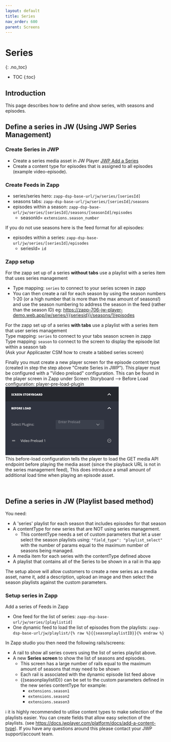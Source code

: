 ```yaml
---
layout: default
title: Series
nav_order: 600
parent: Screens
---
```

# Series
{: .no_toc}

- TOC
{:toc}

## Introduction
This page describes how to define and show series, with seasons and episodes.

## Define a series in JW (Using JWP Series Management)

### Create Series in JWP
- Create a series media asset in JW Player [JWP Add a Series](https://docs.jwplayer.com/platform/docs/add-a-series)
- Create a content type for episodes that is assigned to all episodes (example video-episode).  

### Create Feeds in Zapp
- series/series hero: `zapp-dsp-base-url/jw/series/[seriesId]` 
- seasons tabs: `zapp-dsp-base-url/jw/series/[seriesId]/seasons`
- episodes within a season: `zapp-dsp-base-url/jw/series/[seriesId]/seasons/[seasonId]/episodes`
  - seasonId= `extensions.season_number`

If you do not use seasons here is the feed format for all episodes:  

- episodes within a series: `zapp-dsp-base-url/jw/series/[seriesId]/episodes`
   * seriesId= `id`

### Zapp setup
For the zapp set up of a series **without tabs** use a playlist with a series item that uses series management  
- Type mapping: `series` to connect to your series screen in zapp  
- You can then create a rail for each season by using the season numbers 1-20 (or a high number that is more than the max amount of seasons!) and use the season numbering to address the season in the feed (rather than the season ID) eg: https://zapp-706-jw-player-demo.web.app/jw/series/{{seriesid}}/seasons/1/episodes

For the zapp set up of a series **with tabs** use a playlist with a series item that user series management  
Type mapping: `series` to connect to your tabs season screen in zapp  
Type mapping: `season` to connect to the screen to display the episode list within a season tab  
(Ask your Applicaster CSM how to create a tabbed series screen)  

Finally you must create a new player screen for the episode content type (created in step the step above "Create Series in JWP"). This player must be configured with a "Video preload" configuration. This can be found in the player screen in Zapp under Screen Storyboard --> Before Load configuration:
player-pre-load-plugin  <br>
<img src="./img/player-pre-load-plugin.png"><br>
This before-load configuration tells the player to load the GET media API endpoint before playing the media asset (since the playback URL is not in the series management feed), This does introduce a small amount of additional load time when playing an episode asset.  

<br>

## Define a series in JW (Playlist based method)  

You need:  

- A 'series' playlist for each season that includes episodes for that season
- A contentType for new series that are NOT using series management. 
  * This contentType needs a set of custom parameters that let a user select the season playlists using: `"field_type": "playlist_select"` with the number of params equal to the maximum number of seasons being managed.
- A media item for each series with the contentType defined above 
- A playlist that contains all of the Series to be shown in a rail in tha app 
 
 The setup above will allow customers to create a new series as a media asset, name it, add a description, upload an image and then select the season playlists against the custom parameters.  

### Setup series in Zapp 
Add a series of Feeds in Zapp  
- One feed for the list of series: `zapp-dsp-base-url/jw/series/[playlistid]` 
- One dynamic feed to load the list of episodes from the playlists: `zapp-dsp-base-url/jw/playlist/{% raw %}{{seasonplaylistID}}{% endraw %}`

In Zapp studio you then need the following rails/screens:  
- A rail to show all series covers using the list of series playlist above. 
- A new **Series screen** to show the list of seasons and episodes. 
  * This screen has a large number of rails equal to the maximum amount of seasons that may need to be shown
  * Each rail is associated with the dynamic episode list feed above
  * {{seasonplaylistID}} can be set to the custom parameters defined in the new series contentType for example:
    + `extensions.season1`
    + `extensions.season2`
    + `extensions.season3`

  
ℹ️ it is highly recommended to utilise content types to make selection of the playlists easier. You can create fields that allow easy selection of the playlists. (see https://docs.jwplayer.com/platform/docs/add-a-content-type). If you have any questions around this please contact your JWP support/account team. 

